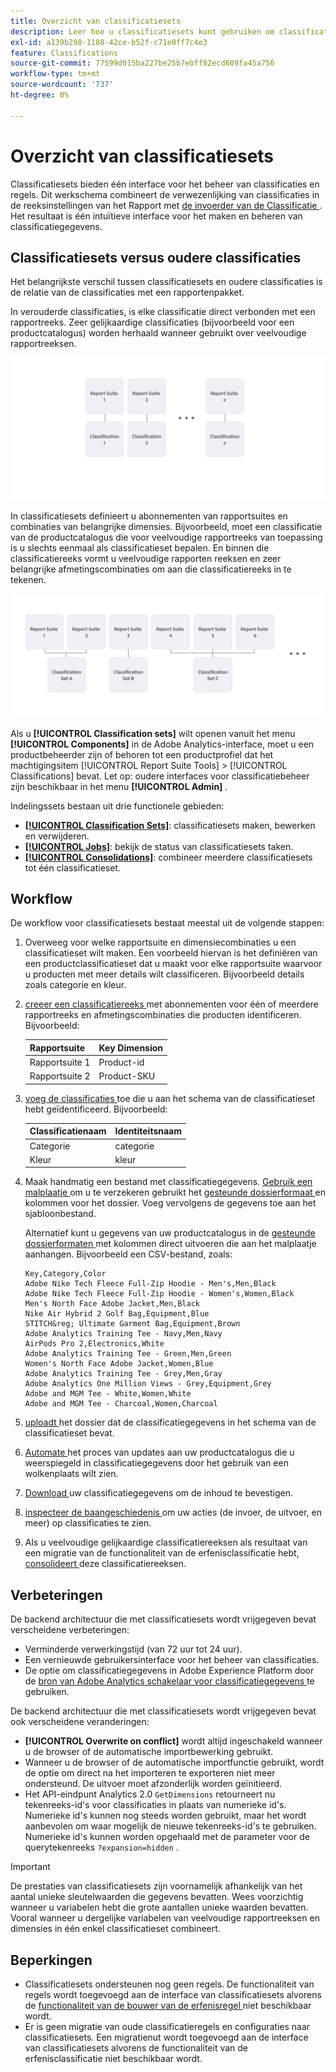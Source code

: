 ```yaml
---
title: Overzicht van classificatiesets
description: Leer hoe u classificatiesets kunt gebruiken om classificatiegegevens te beheren. Begrijp hoe classificatiesets verschillen van oudere classificaties.
exl-id: a139b298-1188-42ce-b52f-c71e0ff7c4e3
feature: Classifications
source-git-commit: 77599d015ba227be25b7ebff82ecd609fa45a756
workflow-type: tm+mt
source-wordcount: '737'
ht-degree: 0%

---
```


# Overzicht van classificatiesets

Classificatiesets bieden één interface voor het beheer van classificaties en regels. Dit werkschema combineert de verwezenlijking van classificaties in de reeksinstellingen van het Rapport met [ de invoerder van de Classificatie ](/help/components/classifications/sets/manage/set-manager.md). Het resultaat is één intuïtieve interface voor het maken en beheren van classificatiegegevens.


## Classificatiesets versus oudere classificaties

Het belangrijkste verschil tussen classificatiesets en oudere classificaties is de relatie van de classificaties met een rapportenpakket.

In verouderde classificaties, is elke classificatie direct verbonden met een rapportreeks. Zeer gelijkaardige classificaties (bijvoorbeeld voor een productcatalogus) worden herhaald wanneer gebruikt over veelvoudige rapportreeksen.

![ Verouderde classificatie ](manage/assets/classifications-legacy.svg)

In classificatiesets definieert u abonnementen van rapportsuites en combinaties van belangrijke dimensies. Bijvoorbeeld, moet een classificatie van de productcatalogus die voor veelvoudige rapportreeks van toepassing is u slechts eenmaal als classificatieset bepalen. En binnen die classificatiereeks vormt u veelvoudige rapporten reeksen en zeer belangrijke afmetingscombinaties om aan die classificatiereeks in te tekenen.

![ de reeksen van de Classificatie ](manage/assets/classifications-sets.svg)


Als u **[!UICONTROL Classification sets]** wilt openen vanuit het menu **[!UICONTROL Components]** in de Adobe Analytics-interface, moet u een productbeheerder zijn of behoren tot een productprofiel dat het machtigingsitem [!UICONTROL Report Suite Tools] > [!UICONTROL Classifications] bevat. Let op: oudere interfaces voor classificatiebeheer zijn beschikbaar in het menu **[!UICONTROL Admin]** .

Indelingssets bestaan uit drie functionele gebieden:

* [**[!UICONTROL Classification Sets]**](manage/set-manager.md): classificatiesets maken, bewerken en verwijderen.
* [**[!UICONTROL Jobs]**](job-manager.md): bekijk de status van classificatiesets taken.
* [**[!UICONTROL Consolidations]**](consolidations/manage.md): combineer meerdere classificatiesets tot één classificatieset.


## Workflow

De workflow voor classificatiesets bestaat meestal uit de volgende stappen:

1. Overweeg voor welke rapportsuite en dimensiecombinaties u een classificatieset wilt maken. Een voorbeeld hiervan is het definiëren van een productclassificatieset dat u maakt voor elke rapportsuite waarvoor u producten met meer details wilt classificeren. Bijvoorbeeld details zoals categorie en kleur.
1. [ creeer een classificatiereeks ](/help/components/classifications/sets/manage/create.md) met abonnementen voor één of meerdere rapportreeks en afmetingscombinaties die producten identificeren. Bijvoorbeeld:

   | Rapportsuite | Key Dimension |
   |---|---|
   | Rapportsuite 1 | Product-id |
   | Rapportsuite 2 | Product-SKU |

1. [ voeg de classificaties ](/help/components/classifications/sets/manage/schema.md#add) toe die u aan het schema van de classificatieset hebt geïdentificeerd. Bijvoorbeeld:

   | Classificatienaam | Identiteitsnaam |
   |---|---|
   | Categorie | categorie |
   | Kleur | kleur |

1. Maak handmatig een bestand met classificatiegegevens. [ Gebruik een malplaatje ](/help/components/classifications/sets/manage/schema.md#template) om u te verzekeren gebruikt het [ gesteunde dossierformaat ](data-files.md#classification-set-file-formats) en kolommen voor het dossier. Voeg vervolgens de gegevens toe aan het sjabloonbestand.

   Alternatief kunt u gegevens van uw productcatalogus in de [ gesteunde dossierformaten ](data-files.md#classification-set-file-formats) met kolommen direct uitvoeren die aan het malplaatje aanhangen. Bijvoorbeeld een CSV-bestand, zoals:

   ```
   Key,Category,Color
   Adobe Nike Tech Fleece Full-Zip Hoodie - Men's,Men,Black
   Adobe Nike Tech Fleece Full-Zip Hoodie - Women's,Women,Black
   Men's North Face Adobe Jacket,Men,Black
   Nike Air Hybrid 2 Golf Bag,Equipment,Blue
   STITCH&reg; Ultimate Garment Bag,Equipment,Brown
   Adobe Analytics Training Tee - Navy,Men,Navy
   AirPods Pro 2,Electronics,White
   Adobe Analytics Training Tee - Green,Men,Green
   Women's North Face Adobe Jacket,Women,Blue
   Adobe Analytics Training Tee - Grey,Men,Gray
   Adobe Analytics One Million Views - Grey,Equipment,Grey
   Adobe and MGM Tee - White,Women,White
   Adobe and MGM Tee - Charcoal,Women,Charcoal
   ```

1. [ uploadt ](/help/components/classifications/sets/manage/schema.md#upload) het dossier dat de classificatiegegevens in het schema van de classificatieset bevat.

1. [ Automate ](/help/components/classifications/sets/manage/schema.md#automate) het proces van updates aan uw productcatalogus die u weerspiegeld in classificatiegegevens door het gebruik van een wolkenplaats wilt zien.

1. [ Download ](/help/components/classifications/sets/manage/schema.md#download) uw classificatiegegevens om de inhoud te bevestigen.

1. [ inspecteer de baangeschiedenis ](/help/components/classifications/sets/job-manager.md) om uw acties (de invoer, de uitvoer, en meer) op classificaties te zien.
1. Als u veelvoudige gelijkaardige classificatiereeksen als resultaat van een migratie van de functionaliteit van de erfenisclassificatie hebt, [ consolideert ](consolidations/manage.md) deze classificatiereeksen.



## Verbeteringen

De backend architectuur die met classificatiesets wordt vrijgegeven bevat verscheidene verbeteringen:

* Verminderde verwerkingstijd (van 72 uur tot 24 uur).
* Een vernieuwde gebruikersinterface voor het beheer van classificaties.
* De optie om classificatiegegevens in Adobe Experience Platform door de [ bron van Adobe Analytics schakelaar voor classificatiegegevens ](https://experienceleague.adobe.com/en/docs/experience-platform/sources/connectors/adobe-applications/classifications) te gebruiken.

De backend architectuur die met classificatiesets wordt vrijgegeven bevat ook verscheidene veranderingen:

* **[!UICONTROL Overwrite on conflict]** wordt altijd ingeschakeld wanneer u de browser of de automatische importbewerking gebruikt.
* Wanneer u de browser of de automatische importfunctie gebruikt, wordt de optie om direct na het importeren te exporteren niet meer ondersteund. De uitvoer moet afzonderlijk worden geïnitieerd.
* Het API-eindpunt Analytics 2.0 `GetDimensions` retourneert nu tekenreeks-id&#39;s voor classificaties in plaats van numerieke id&#39;s. Numerieke id&#39;s kunnen nog steeds worden gebruikt, maar het wordt aanbevolen om waar mogelijk de nieuwe tekenreeks-id&#39;s te gebruiken. Numerieke id&#39;s kunnen worden opgehaald met de parameter voor de querytekenreeks `?expansion=hidden` .

>[!IMPORTANT]
>
>De prestaties van classificatiesets zijn voornamelijk afhankelijk van het aantal unieke sleutelwaarden die gegevens bevatten. Wees voorzichtig wanneer u variabelen hebt die grote aantallen unieke waarden bevatten. Vooral wanneer u dergelijke variabelen van veelvoudige rapportreeksen en dimensies in één enkel classificatieset combineert.

## Beperkingen

* Classificatiesets ondersteunen nog geen regels. De functionaliteit van regels wordt toegevoegd aan de interface van classificatiesets alvorens de [ functionaliteit van de bouwer van de erfenisregel ](/help/components/classifications/crb/classification-rule-builder.md) niet beschikbaar wordt.
* Er is geen migratie van oude classificatieregels en configuraties naar classificatiesets. Een migratienut wordt toegevoegd aan de interface van classificatiesets alvorens de functionaliteit van de erfenisclassificatie niet beschikbaar wordt.
